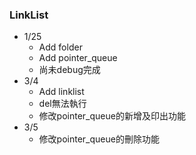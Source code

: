 ### LinkList
* 1/25
  * Add folder
  * Add pointer_queue
  * 尚未debug完成
* 3/4
  * Add linklist
  * del無法執行
  * 修改pointer_queue的新增及印出功能
* 3/5
  * 修改pointer_queue的刪除功能